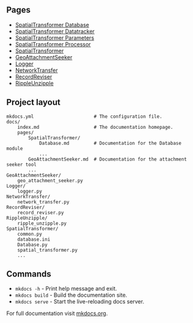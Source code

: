 ## Pages

- [SpatialTransformer Database](pages/SpatialTransformer/Database.md)
- [SpatialTransformer Datatracker](pages/SpatialTransformer/Datatracker.md)
- [SpatialTransformer Parameters](pages/SpatialTransformer/Parameters.md)
- [SpatialTransformer Processor](pages/SpatialTransformer/Processor.md)
- [SpatialTransformer](pages/SpatialTransformer/SpatialTransformer.md)
- [GeoAttachmentSeeker](pages/GeoAttachmentSeeker.md)
- [Logger](pages/Logger.md)
- [NetworkTransfer](pages/NetworkTransfer.md)
- [RecordReviser](pages/RecordReviser.md)
- [RippleUnzipple](pages/RippleUnzipple.md)

## Project layout

    mkdocs.yml                      # The configuration file.
    docs/
        index.md                    # The documentation homepage.
        pages/
            SpatialTransformer/
                Database.md         # Documentation for the Database module
                ...
            GeoAttachmentSeeker.md  # Documentation for the attachment seeker tool
            ... 
    GeoAttachmentSeeker/
        geo_attachment_seeker.py
    Logger/
        logger.py
    NetworkTransfer/
        network_transfer.py
    RecordReviser/
        record_reviser.py
    RippleUnzipple/
        ripple_unzipple.py
    SpatialTransformer/             
        common.py 
        database.ini
        Database.py
        spatial_transformer.py
        ...

## Commands

* `mkdocs -h` - Print help message and exit.
* `mkdocs build` - Build the documentation site.
* `mkdocs serve` - Start the live-reloading docs server.

For full documentation visit [mkdocs.org](https://www.mkdocs.org).